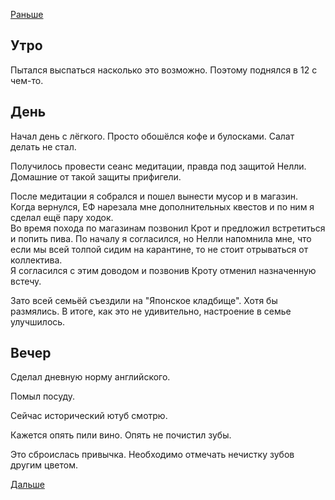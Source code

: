 [Раньше](2020.03.27.md)
## Утро
Пытался выспаться насколько это возможно. Поэтому поднялся в 12 с чем-то.
## День
Начал день с лёгкого. Просто обошёлся кофе и булосками. Салат делать не стал.

Получилось провести сеанс медитации, правда под защитой Нелли. Домашние от такой защиты прифигели.

После медитации я собрался и пошел вынести мусор и в магазин.  
Когда вернулся, ЕФ нарезала мне дополнительных квестов и по ним я сделал ещё пару ходок.  
Во время похода по магазинам позвонил Крот и предложил встретиться и попить пива. По началу я согласился, но Нелли напомнила мне, что если мы всей толпой сидим на карантине, то не стоит отрываться от коллектива.  
Я согласился с этим доводом и позвонив Кроту отменил назначенную встечу.

Зато всей семьёй съездили на "Японское кладбище". Хотя бы размялись. В итоге, как это не удивительно, настроение в семье улучшилось.
## Вечер
Сделал дневную норму английского.

Помыл посуду.

Сейчас исторический ютуб смотрю.

Кажется опять пили вино. Опять не почистил зубы.

Это сброислась привычка. Необходимо отмечать нечистку зубов другим цветом.

[Дальше](2020.03.29.md)